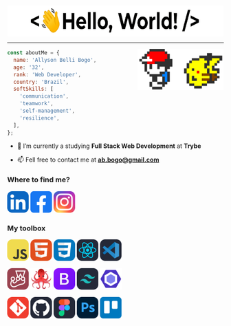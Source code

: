 <img style="display: block" align="center" height="72" src="images/Greetings.gif" alt="Greetings Banner" /><hr>

<img src="images/Pokemon.gif" alt="Pokemon Avatar"  align="right" width="200px" />

```js
const aboutMe = {
  name: 'Allyson Belli Bogo',
  age: '32',
  rank: 'Web Developer',
  country: 'Brazil',
  softSkills: [
    'communication',
    'teamwork',
    'self-management',
    'resilience',
  ],
};
```

- 📖 I’m currently a studying **Full Stack Web Development** at **Trybe**

- 📫 Fell free to contact me at **ab.bogo@gmail.com**

<h3 align="left">Where to find me?</h3>

<p align="left">
  <a href="https://linkedin.com/in/allysonbogo" title="LinkedIn"><img height="50" src="icons/LinkedIn.svg"></a>
  <a href="https://fb.com/allysonbogo" title="Facebook"><img height="50" src="icons/Facebook.svg"></a>
  <a href="https://www.instagram.com/bogoallyson" title="Instagram"><img height="50" src="icons/Instagram.svg"></a>
</p>  

<h3 align="left">My toolbox</h3>

<a href="https://github.com/allysonbogo" title="JavaScript"><img height="50" src="icons/JavaScript.svg"></a>
<a href="https://github.com/allysonbogo" title="HTML"><img height="50" src="icons/HTML.svg"></a>
<a href="https://github.com/allysonbogo" title="CSS"><img height="50" src="icons/CSS.svg"></a>
<a href="https://github.com/allysonbogo" title="React"><img height="50" src="icons/React-Dark.svg"></a>
<a href="https://github.com/allysonbogo" title="VSCode"><img height="50" src="icons/VSCode-Dark.svg"></a>

<a href="https://github.com/allysonbogo" title="Jest"><img height="50" src="icons/Jest.svg"></a>
<a href="https://github.com/allysonbogo" title="RTL"><img height="50" src="icons/RTL.png"></a>
<a href="https://github.com/allysonbogo" title="Bootstrap"><img height="50" src="icons/Bootstrap.svg"></a>
<a href="https://github.com/allysonbogo" title="Tailwind"><img height="50" src="icons/TailwindCSS-Dark.svg"></a>
<a href="https://github.com/allysonbogo" title="ESLint"><img height="50" src="icons/ESLint.png"></a>

<a href="https://github.com/allysonbogo" title="Git"><img height="50" src="icons/Git.svg"></a>
<a href="https://github.com/allysonbogo" title="GitHub"><img height="50" src="icons/Github-Dark.svg"></a>
<a href="https://github.com/allysonbogo" title="Figma"><img height="50" src="icons/Figma-Dark.svg"></a>
<a href="https://github.com/allysonbogo" title="Photoshop"><img height="50" src="icons/Photoshop.svg"></a>
<a href="https://github.com/allysonbogo" title="Trello"><img height="50" src="icons/Trello.svg"></a>

<!--
<h3 align="left">Stats</h3>

<a href="https://github.com/allysonbogo">
  <img height="12rem" src="https://github-readme-stats.vercel.app/api?username=allysonbogo&show_icons=true&theme=algolia&include_all_commits=true&count_private=true"/>
  <img height="12rem" src="https://github-readme-stats.vercel.app/api/top-langs/?username=allysonbogo&layout=compact&langs_count=7&theme=algolia"/>
</a>
-->
